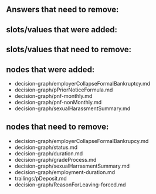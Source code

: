 
## Answers that need to remove:

## slots/values that were added:

## slots/values that need to remove:

## nodes that were added:
 - decision-graph/employerCollapseFormalBankruptcy.md
 - decision-graph/pPriorNoticeFormula.md
 - decision-graph/pnf-monthly.md
 - decision-graph/pnf-nonMonthly.md
 - decision-graph/sexualHarassmentSummary.md

## nodes that need to remove:
 - decision-graph/employerCollapseFormalBankrupcy.md
 - decision-graph/status.md
 - decision-graph/duration.md
 - decision-graph/gradeProcess.md
 - decision-graph/sexualHarrasmentSummary.md
 - decision-graph/employment-duration.md
 - trailings/pDeposit.md
 - decision-graph/ReasonForLeaving-forced.md
